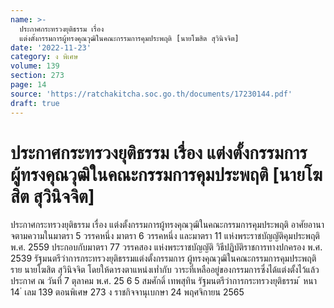 ```yaml
---
name: >-
  ประกาศกระทรวงยุติธรรม เรื่อง
  แต่งตั้งกรรมการผู้ทรงคุณวุฒิในคณะกรรมการคุมประพฤติ [นายโฆสิต สุวินิจจิต]
date: '2022-11-23'
category: ง พิเศษ
volume: 139
section: 273
page: 14
source: 'https://ratchakitcha.soc.go.th/documents/17230144.pdf'
draft: true
---
```


# ประกาศกระทรวงยุติธรรม เรื่อง แต่งตั้งกรรมการผู้ทรงคุณวุฒิในคณะกรรมการคุมประพฤติ [นายโฆสิต สุวินิจจิต]

ประกาศกระทรวงยุติธรรม เรื่อง แต่งตั้งกรรมการผู้ทรงคุณวุฒิในคณะกรรมการคุมประพฤติ อาศัยอานาจตามความในมาตรา 5 วรรคหนึ่ง มาตรา 6 วรรคหนึ่ง และมาตรา 11 แห่งพระราชบัญญัติคุมประพฤติ พ.ศ. 2559 ประกอบกับมาตรา 77 วรรคสอง แห่งพระราชบัญญัติ วิธีปฏิบัติราชการทางปกครอง พ.ศ. 2539 รัฐมนตรีว่าการกระทรวงยุติธรรมแต่งตั้งกรรมการ ผู้ทรงคุณวุฒิในคณะกรรมการคุมประพฤติ ราย นายโฆสิต สุวินิจจิต โดยให้ดารงตาแหน่งเท่ำกับ วาระที่เหลืออยู่ของกรรมการซึ่งได้แต่งตั้งไว้แล้ว ประกาศ ณ วันที่ 7 ตุลาคม พ.ศ. 25 6 5 สมศักดิ์ เทพสุทิน รัฐมนตรีว่าการกระทรวงยุติธรรม ้ หนา 14 ่ เลม 139 ตอนพิเศษ 273 ง ราชกิจจานุเบกษา 24 พฤศจิกายน 2565
